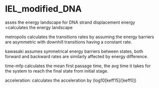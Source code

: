 # IEL_modified_DNA
asses the energy landscape for DNA strand displacement
energy =calculates the energy landscape
 
metropolis
calculates the transitions rates by assuming the energy barriers are asymmetric with downhill transitions having a constant rate.

kawasaki 
assumes symmetrical energy barriers between states, both forward and backward rates are similarly affected by energy difference. 

time-mfp 
calculates the mean first passage time, the avg time it takes for the system to reach the final state from initial stage.

acceleration:
calculates the acceleration by (log10[keff15]/[keff0])